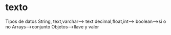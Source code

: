 # texto
Tipos de datos
String, text,varchar--> text
decimal,float,int-->
boolean-->si o no
Arrays-->conjunto 
Objetos-->llave y valor